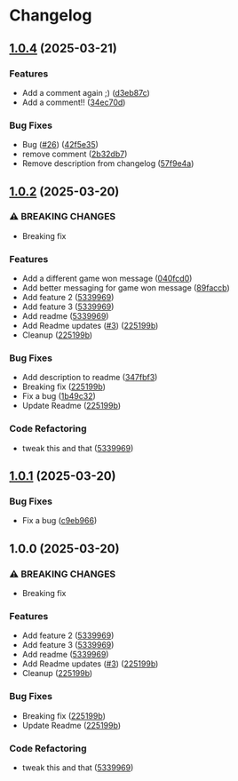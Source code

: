 # Changelog

## [1.0.4](https://github.com/zredinger-ccc/tic-tac-toe/compare/v1.0.2...v1.0.4) (2025-03-21)


### Features

* Add a comment again ;) ([d3eb87c](https://github.com/zredinger-ccc/tic-tac-toe/commit/d3eb87c6a41af35f89d40393947fdfb9be43b8eb))
* Add a comment!! ([34ec70d](https://github.com/zredinger-ccc/tic-tac-toe/commit/34ec70da0b95d1975f4a0a29ce86601ae71be7da))


### Bug Fixes

* Bug ([#26](https://github.com/zredinger-ccc/tic-tac-toe/issues/26)) ([42f5e35](https://github.com/zredinger-ccc/tic-tac-toe/commit/42f5e35245ed661a8205ce53c44a3760db5df25b))
* remove comment ([2b32db7](https://github.com/zredinger-ccc/tic-tac-toe/commit/2b32db7903290ad853ddae1289e810112e804f6c))
* Remove description from changelog ([57f9e4a](https://github.com/zredinger-ccc/tic-tac-toe/commit/57f9e4a3c23ed3a4d0c3b2822fee4171ff705e14))

## [1.0.2](https://github.com/zredinger-ccc/tic-tac-toe/compare/v1.0.1...v1.0.2) (2025-03-20)


### ⚠ BREAKING CHANGES

* Breaking fix

### Features

* Add a different game won message ([040fcd0](https://github.com/zredinger-ccc/tic-tac-toe/commit/040fcd082662c0643d9a2bb834c370ef732088e4))
* Add better messaging for game won message ([89faccb](https://github.com/zredinger-ccc/tic-tac-toe/commit/89faccbba8eaa29bab0efc20e36751349ff39166))
* Add feature 2 ([5339969](https://github.com/zredinger-ccc/tic-tac-toe/commit/53399693fd583cf631acf9a8841547c95fd29358))
* Add feature 3 ([5339969](https://github.com/zredinger-ccc/tic-tac-toe/commit/53399693fd583cf631acf9a8841547c95fd29358))
* Add readme ([5339969](https://github.com/zredinger-ccc/tic-tac-toe/commit/53399693fd583cf631acf9a8841547c95fd29358))
* Add Readme updates ([#3](https://github.com/zredinger-ccc/tic-tac-toe/issues/3)) ([225199b](https://github.com/zredinger-ccc/tic-tac-toe/commit/225199bf9319fbe7d6dfef6bbd4861957c7fee4b))
* Cleanup ([225199b](https://github.com/zredinger-ccc/tic-tac-toe/commit/225199bf9319fbe7d6dfef6bbd4861957c7fee4b))


### Bug Fixes

* Add description to readme ([347fbf3](https://github.com/zredinger-ccc/tic-tac-toe/commit/347fbf3afe8d9f6dd1118bec3bd2e59d2e299d1b))
* Breaking fix ([225199b](https://github.com/zredinger-ccc/tic-tac-toe/commit/225199bf9319fbe7d6dfef6bbd4861957c7fee4b))
* Fix a bug ([1b49c32](https://github.com/zredinger-ccc/tic-tac-toe/commit/1b49c32f0ba52dd1a93d958f718872e704f5f866))
* Update Readme ([225199b](https://github.com/zredinger-ccc/tic-tac-toe/commit/225199bf9319fbe7d6dfef6bbd4861957c7fee4b))


### Code Refactoring

* tweak this and that ([5339969](https://github.com/zredinger-ccc/tic-tac-toe/commit/53399693fd583cf631acf9a8841547c95fd29358))

## [1.0.1](https://github.com/zredinger-ccc/tic-tac-toe/compare/v1.0.0...v1.0.1) (2025-03-20)


### Bug Fixes

* Fix a bug ([c9eb966](https://github.com/zredinger-ccc/tic-tac-toe/commit/c9eb9661fe9c39ac930e8d1d46bb363d0810b735))

## 1.0.0 (2025-03-20)


### ⚠ BREAKING CHANGES

* Breaking fix

### Features

* Add feature 2 ([5339969](https://github.com/zredinger-ccc/tic-tac-toe/commit/53399693fd583cf631acf9a8841547c95fd29358))
* Add feature 3 ([5339969](https://github.com/zredinger-ccc/tic-tac-toe/commit/53399693fd583cf631acf9a8841547c95fd29358))
* Add readme ([5339969](https://github.com/zredinger-ccc/tic-tac-toe/commit/53399693fd583cf631acf9a8841547c95fd29358))
* Add Readme updates ([#3](https://github.com/zredinger-ccc/tic-tac-toe/issues/3)) ([225199b](https://github.com/zredinger-ccc/tic-tac-toe/commit/225199bf9319fbe7d6dfef6bbd4861957c7fee4b))
* Cleanup ([225199b](https://github.com/zredinger-ccc/tic-tac-toe/commit/225199bf9319fbe7d6dfef6bbd4861957c7fee4b))


### Bug Fixes

* Breaking fix ([225199b](https://github.com/zredinger-ccc/tic-tac-toe/commit/225199bf9319fbe7d6dfef6bbd4861957c7fee4b))
* Update Readme ([225199b](https://github.com/zredinger-ccc/tic-tac-toe/commit/225199bf9319fbe7d6dfef6bbd4861957c7fee4b))


### Code Refactoring

* tweak this and that ([5339969](https://github.com/zredinger-ccc/tic-tac-toe/commit/53399693fd583cf631acf9a8841547c95fd29358))
